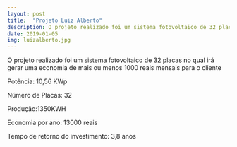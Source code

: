 ```yaml
---
layout: post
title:  "Projeto Luiz Alberto"
description: O projeto realizado foi um sistema fotovoltaico de 32 placas no  [...]
date: 2019-01-05
img: luizalberto.jpg
---
```


O projeto realizado foi um sistema fotovoltaico de 32 placas no qual irá gerar uma economia de mais ou menos 1000 reais mensais para o cliente

Potência: 10,56 KWp

Número de Placas: 32

Produção:1350KWH

Economia por ano: 13000 reais

Tempo de retorno do investimento: 3,8 anos
